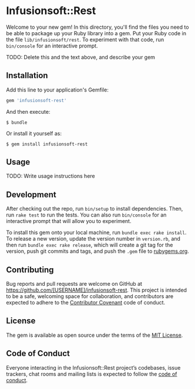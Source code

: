 # Infusionsoft::Rest

Welcome to your new gem! In this directory, you'll find the files you need to be able to package up your Ruby library into a gem. Put your Ruby code in the file `lib/infusionsoft/rest`. To experiment with that code, run `bin/console` for an interactive prompt.

TODO: Delete this and the text above, and describe your gem

## Installation

Add this line to your application's Gemfile:

```ruby
gem 'infusionsoft-rest'
```

And then execute:

    $ bundle

Or install it yourself as:

    $ gem install infusionsoft-rest

## Usage

TODO: Write usage instructions here

## Development

After checking out the repo, run `bin/setup` to install dependencies. Then, run `rake test` to run the tests. You can also run `bin/console` for an interactive prompt that will allow you to experiment.

To install this gem onto your local machine, run `bundle exec rake install`. To release a new version, update the version number in `version.rb`, and then run `bundle exec rake release`, which will create a git tag for the version, push git commits and tags, and push the `.gem` file to [rubygems.org](https://rubygems.org).

## Contributing

Bug reports and pull requests are welcome on GitHub at https://github.com/[USERNAME]/infusionsoft-rest. This project is intended to be a safe, welcoming space for collaboration, and contributors are expected to adhere to the [Contributor Covenant](http://contributor-covenant.org) code of conduct.

## License

The gem is available as open source under the terms of the [MIT License](https://opensource.org/licenses/MIT).

## Code of Conduct

Everyone interacting in the Infusionsoft::Rest project’s codebases, issue trackers, chat rooms and mailing lists is expected to follow the [code of conduct](https://github.com/[USERNAME]/infusionsoft-rest/blob/master/CODE_OF_CONDUCT.md).
